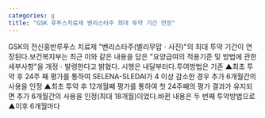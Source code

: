 ```yaml
---
categories: g
title: "GSK 루푸스치료제 벤리스타주 최대 투약 기간 연장"
---
```

GSK의 전신홍반루푸스 치료제 "벤리스타주(벨리무맙ㆍ사진)"의 최대 투약 기간이 연장된다.보건복지부는 최근 이와 같은 내용을 담은 "요양급여의 적용기준 및 방법에 관한 세부사항"을 개정ㆍ발령한다고 밝혔다. 시행은 내달부터다.투여방법은 기존 ▲최초 투약 후 24주 째 평가를 통하여 SELENA-SLEDAI가 4 이상 감소한 경우 추가 6개월간의 사용을 인정 ▲최초 투약 후 12개월째 평가를 통하여 첫 24주째의 평가 결과가 유지되면 추가 6개월간의 사용을 인정(최대 18개월)이었다.바뀐 내용은 두 번째 투약방법으로 ▲이후 6개월마다